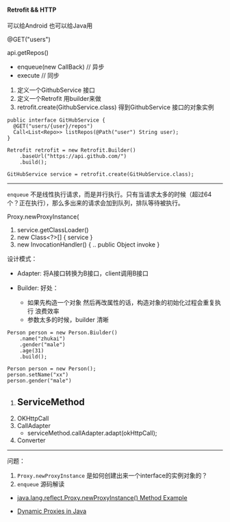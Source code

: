 #### Retrofit && HTTP

可以给Android 也可以给Java用




@GET("users")



api.getRepos()
* enqueue(new CallBack<ResponseBody>) // 异步
* execute // 同步



1. 定义一个GithubService 接口
2. 定义一个Retrofit 用builder来做
3. retrofit.create(GithubService.class) 得到GithubService 接口的对象实例





```
public interface GitHubService {
  @GET("users/{user}/repos")
  Call<List<Repo>> listRepos(@Path("user") String user);
}
```

```
Retrofit retrofit = new Retrofit.Builder()
    .baseUrl("https://api.github.com/")
    .build();

GitHubService service = retrofit.create(GitHubService.class);
```
--------

`enqueue` 不是线性执行请求，而是并行执行。只有当请求太多的时候（超过64个？正在执行），那么多出来的请求会加到队列，排队等待被执行。



Proxy.newProxyInstance(
1. service.getClassLoader()
2. new Class<?>[] { service }
3. new InvocationHandler() {
	..
	public Object invoke
}

设计模式：

* Adapter: 将A接口转换为B接口，client调用B接口

* Builder: 好处：
	* 如果先构造一个对象 然后再改属性的话，构造对象的初始化过程会重复执行 浪费效率
	* 参数太多的时候，builder 清晰

```
Person person = new Person.Biulder()
	.name("zhukai")
	.gender("male")
	.age(31)
	.build();
```

```
Person person = new Person();
person.setName("xx")
person.gender("male")
```

1. ServiceMethod
	- 
2. OKHttpCall
3. CallAdapter 
	- serviceMethod.callAdapter.adapt(okHttpCall);
4. Converter


-------

问题：
1. `Proxy.newProxyInstance` 是如何创建出来一个interface的实例对象的？
2. `enqueue` 源码解读



* [java.lang.reflect.Proxy.newProxyInstance() Method Example](https://www.tutorialspoint.com/javareflect/javareflect_proxy_newproxyinstance.htm)

* [Dynamic Proxies in Java](https://www.baeldung.com/java-dynamic-proxies)









